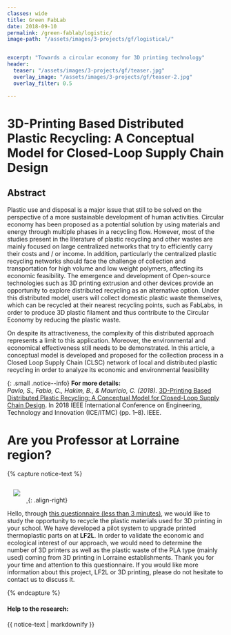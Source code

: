 ```yaml
---
classes: wide
title: Green FabLab
date: 2018-09-10
permalink: /green-fablab/logistic/
image-path: "/assets/images/3-projects/gf/logistical/"


excerpt: "Towards a circular economy for 3D printing technology"
header:
  teaser: "/assets/images/3-projects/gf/teaser.jpg"
  overlay_image: "/assets/images/3-projects/gf/teaser-2.jpg"
  overlay_filter: 0.5

---
```


# 3D-Printing Based Distributed Plastic Recycling: A Conceptual Model for Closed-Loop Supply Chain Design

## Abstract
Plastic use and disposal is a major issue that still to be solved on
the perspective of a more sustainable development of human
activities. Circular economy has been proposed as a potential solution by using materials and energy through multiple phases in a recycling flow. However, most of the studies present in the literature of plastic recycling and other wastes are mainly focused on large centralized networks that try to efficiently carry their costs and / or income. In addition, particularly
the centralized plastic recycling networks should face the challenge of collection and transportation for high volume and low weight polymers, affecting its economic feasibility. 
The emergence and development of Open-source technologies such as 3D printing extrusion and other devices provide an opportunity to explore distributed recycling as an alternative option. Under this distributed model, users will collect domestic plastic waste themselves, which can be recycled at their nearest recycling points, such as FabLabs, in order to produce 3D plastic filament and thus contribute to the Circular Economy by reducing the plastic waste.

On despite its attractiveness, the complexity of this distributed
approach represents a limit to this application. Moreover, the environmental and economical effectiveness still needs to be demonstrated. In this article, a conceptual model is developed and proposed for the collection process in a Closed Loop Supply Chain (CLSC) network of local and distributed plastic recycling in order to analyze its economic and environmental feasibility


{: .small  .notice--info}
**For more details:** <br>
<cite>Pavlo, S., Fabio, C., Hakim, B., & Mauricio, C. (2018).</cite> [3D-Printing Based Distributed Plastic Recycling: A Conceptual Model for Closed-Loop Supply Chain Design](https://doi.org/10.1109/ICE.2018.8436296). In 2018 IEEE International Conference on Engineering, Technology and Innovation (ICE/ITMC) (pp. 1–8). IEEE. 




# Are you Professor at Lorraine region?

{% capture notice-text %}

[<img src="{{ site.baseurl|append:page.image-path|append:'encuesta.png'}}" style="margin: 1em;">
](https://goo.gl/forms/2KESgsDo11gtwXAC2)
{: .align-right}

Hello, through [this questionnaire (less than 3 minutes)](https://goo.gl/forms/2KESgsDo11gtwXAC2), we would like to study the opportunity to recycle the plastic materials used for 3D printing in your school.
We have developed a pilot system to upgrade printed thermoplastic parts on at **LF2L**. 
In order to validate the economic and ecological interest of our approach, we would need to determine the number of 3D printers as well as the plastic waste of the PLA type (mainly used) coming from 3D printing in Lorraine establishments. 
Thank you for your time and attention to this questionnaire. If you would like more information about this project, LF2L or 3D printing, please do not hesitate to contact us to discuss it. 

{% endcapture %}



<div class="notice--info">
  <h4>Help to the research:</h4>

  {{ notice-text | markdownify }}
</div>


